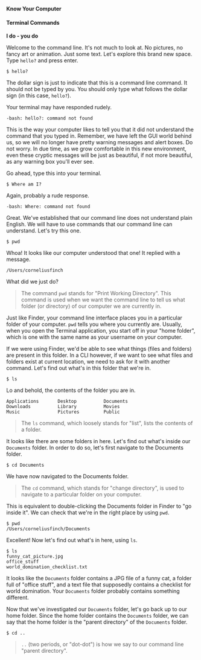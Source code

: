 **Know Your Computer**



#### Terminal Commands

**I do - you do**

Welcome to the command line. It's not much to look at. No pictures, no fancy art
or animation. Just some text. Let's explore this brand new space. Type `hello?`
and press enter.

```
$ hello?
```

The dollar sign is just to indicate that this is a command line command. It
should not be typed by you. You should only type what follows the dollar sign
(in this case, `hello?`).

Your terminal may have responded rudely.

```
-bash: hello?: command not found
```

This is the way your computer likes to tell you that it did not understand the
command that you typed in. Remember, we have left the GUI world behind us, so we
will no longer have pretty warning messages and alert boxes. Do not worry. In
due time, as we grow comfortable in this new environment, even these cryptic
messages will be just as beautiful, if not more beautiful, as any warning box
you'll ever see.

Go ahead, type this into your terminal.

```
$ Where am I?
```

Again, probably a rude response.

```
-bash: Where: command not found
```

Great. We've established that our command line does not understand plain English.
We will have to use commands that our command line can understand. Let's try
this one.

```
$ pwd
```

Whoa! It looks like our computer understood that one! It replied with a message.

```
/Users/corneliusfinch
```
What did we just do?

> The command `pwd` stands for "Print Working Directory".
> This command is used when we want the command line to tell us what folder (or
> directory) of our computer we are currently in.

Just like Finder, your command line interface places you in a particular folder
of your computer. `pwd` tells you where you currently are. Usually, when you
open the Terminal application, you start off in your "home folder", which is one
with the same name as your username on your computer.

If we were using Finder, we'd be able to see what things (files and folders) are
present in this folder. In a CLI however, if we want to see what files and
folders exist at current location, we need to ask for it with another command.
Let's find out what's in this folder that we're in.

```
$ ls
```

Lo and behold, the contents of the folder you are in.

```
Applications       Desktop          Documents
Downloads          Library          Movies
Music              Pictures         Public
```

> The `ls` command, which loosely stands for "list", lists the contents of a
> folder.

It looks like there are some folders in here. Let's find out what's inside our
`Documents` folder. In order to do so, let's first navigate to the Documents
folder.

```
$ cd Documents
```

We have now navigated to the Documents folder.

> The `cd` command, which stands for "change directory", is used to navigate to
> a particular folder on your computer.

This is equivalent to double-clicking the Documents folder in Finder to "go
inside it". We can check that we're in the right place by using `pwd`.

```
$ pwd
/Users/corneliusfinch/Documents
```

Excellent! Now let's find out what's in here, using `ls`.

```
$ ls
funny_cat_picture.jpg
office_stuff
world_domination_checklist.txt
```

It looks like the `Documents` folder contains a JPG file of a funny cat, a folder
full of "office stuff", and a text file that supposedly contains a checklist for
world domination. Your `Documents` folder probably contains something different.

Now that we've investigated our `Documents` folder, let's go back up to our home
folder. Since the home folder contains the `Documents` folder, we can say that
the home folder is the "parent directory" of the `Documents` folder.

```
$ cd ..
```

> `..` (two periods, or "dot-dot") is how we say to our command line "parent
> directory".
